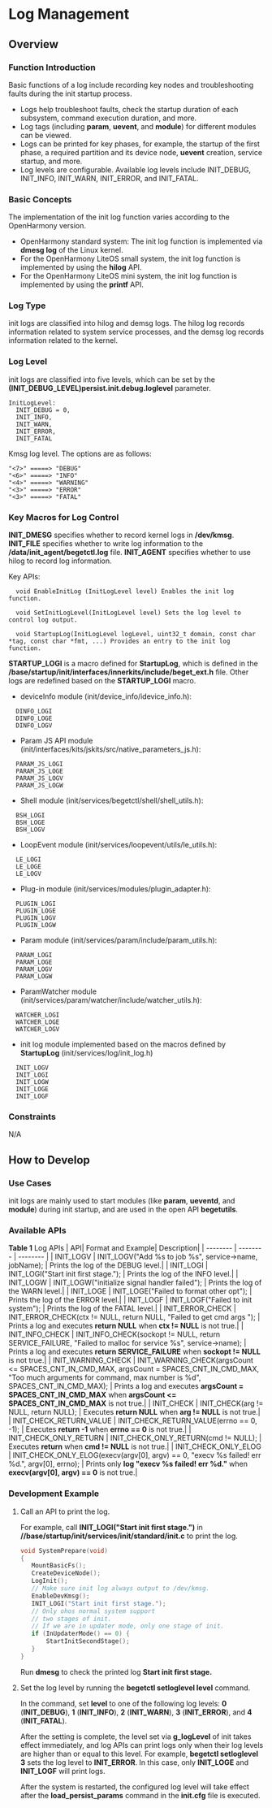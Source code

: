 # Log Management

## Overview

### Function Introduction

Basic functions of a log include recording key nodes and troubleshooting faults during the init startup process.
- Logs help troubleshoot faults, check the startup duration of each subsystem, command execution duration, and more.
- Log tags (including **param**, **uevent**, and **module**) for different modules can be viewed.
- Logs can be printed for key phases, for example, the startup of the first phase, a required partition and its device node, **uevent** creation, service startup, and more.
- Log levels are configurable. Available log levels include INIT_DEBUG, INIT_INFO, INIT_WARN, INIT_ERROR, and INIT_FATAL.

### Basic Concepts

The implementation of the init log function varies according to the OpenHarmony version.
- OpenHarmony standard system: The init log function is implemented via **dmesg log** of the Linux kernel.
- For the OpenHarmony LiteOS small system, the init log function is implemented by using the **hilog** API.
- For the OpenHarmony LiteOS mini system, the init log function is implemented by using the **printf** API.

### Log Type
  init logs are classified into hilog and demsg logs. The hilog log records information related to system service processes, and the demsg log records information related to the kernel.
### Log Level
  init logs are classified into five levels, which can be set by the **(INIT_DEBUG_LEVEL)persist.init.debug.loglevel** parameter.

  ```
  InitLogLevel:
    INIT_DEBUG = 0,
    INIT_INFO,
    INIT_WARN,
    INIT_ERROR,
    INIT_FATAL
  ```

  Kmsg log level. The options are as follows:

  ```
  "<7>" =====> "DEBUG"
  "<6>" =====> "INFO"
  "<4>" =====> "WARNING"
  "<3>" =====> "ERROR"
  "<3>" =====> "FATAL"
  ```
### Key Macros for Log Control
  **INIT_DMESG** specifies whether to record kernel logs in **/dev/kmsg**.
  **INIT_FILE** specifies whether to write log information to the **/data/init_agent/begetctl.log** file.
  **INIT_AGENT** specifies whether to use hilog to record log information.

  Key APIs:
  ```
    void EnableInitLog (InitLogLevel level) Enables the init log function.
  
    void SetInitLogLevel(InitLogLevel level) Sets the log level to control log output.

    void StartupLog(InitLogLevel logLevel, uint32_t domain, const char *tag, const char *fmt, ...) Provides an entry to the init log function.
  ```
  **STARTUP_LOGI** is a macro defined for **StartupLog**, which is defined in the **/base/startup/init/interfaces/innerkits/include/beget_ext.h** file. Other logs are redefined based on the **STARTUP_LOGI** macro.

  - deviceInfo module (init/device_info/idevice_info.h):
  ```
    DINFO_LOGI
    DINFO_LOGE
    DINFO_LOGV
  ```
  - Param JS API module (init/interfaces/kits/jskits/src/native_parameters_js.h):
  ```
    PARAM_JS_LOGI
    PARAM_JS_LOGE
    PARAM_JS_LOGV
    PARAM_JS_LOGW
  ```
  - Shell module (init/services/begetctl/shell/shell_utils.h):
  ```
    BSH_LOGI
    BSH_LOGE
    BSH_LOGV
  ```
  - LoopEvent module (init/services/loopevent/utils/le_utils.h):
  ```
    LE_LOGI
    LE_LOGE
    LE_LOGV
  ```
  - Plug-in module (init/services/modules/plugin_adapter.h):
  ```
    PLUGIN_LOGI
    PLUGIN_LOGE
    PLUGIN_LOGV
    PLUGIN_LOGW
  ```
  - Param module (init/services/param/include/param_utils.h):
  ```
    PARAM_LOGI
    PARAM_LOGE
    PARAM_LOGV
    PARAM_LOGW
  ```
  - ParamWatcher module (init/services/param/watcher/include/watcher_utils.h):
  ```
    WATCHER_LOGI
    WATCHER_LOGE
    WATCHER_LOGV
  ```
  - init log module implemented based on the macros defined by **StartupLog** (init/services/log/init_log.h)
  ```
    INIT_LOGV
    INIT_LOGI
    INIT_LOGW
    INIT_LOGE
    INIT_LOGF
  ```

### Constraints
N/A

## How to Develop
### Use Cases
init logs are mainly used to start modules (like **param**, **ueventd**, and **module**) during init startup, and are used in the open API **begetutils**.

### Available APIs

**Table 1** Log APIs
   | API| Format and Example| Description|
   | -------- | -------- | -------- |
   | INIT_LOGV | INIT_LOGV("Add %s to job %s", service->name, jobName); | Prints the log of the DEBUG level.|
   | INIT_LOGI | INIT_LOGI("Start init first stage."); | Prints the log of the INFO level.|
   | INIT_LOGW | INIT_LOGW("initialize signal handler failed"); | Prints the log of the WARN level.|
   | INIT_LOGE | INIT_LOGE("Failed to format other opt"); | Prints the log of the ERROR level.|
   | INIT_LOGF | INIT_LOGF("Failed to init system"); | Prints the log of the FATAL level.|
   | INIT_ERROR_CHECK | INIT_ERROR_CHECK(ctx != NULL, return NULL, "Failed to get cmd args "); | Prints a log and executes **return NULL** when **ctx != NULL** is not true.|
   | INIT_INFO_CHECK | INIT_INFO_CHECK(sockopt != NULL, return SERVICE_FAILURE, "Failed to malloc for service %s", service->name); | Prints a log and executes **return SERVICE_FAILURE** when **sockopt != NULL** is not true.|
   | INIT_WARNING_CHECK | INIT_WARNING_CHECK(argsCount <= SPACES_CNT_IN_CMD_MAX, argsCount = SPACES_CNT_IN_CMD_MAX, "Too much arguments for command, max number is %d", SPACES_CNT_IN_CMD_MAX); | Prints a log and executes **argsCount = SPACES_CNT_IN_CMD_MAX** when **argsCount <= SPACES_CNT_IN_CMD_MAX** is not true.|
   | INIT_CHECK | INIT_CHECK(arg != NULL, return NULL); | Executes **return NULL** when **arg != NULL** is not true.|
   | INIT_CHECK_RETURN_VALUE | INIT_CHECK_RETURN_VALUE(errno == 0, -1); | Executes **return -1** when **errno == 0** is not true.|
   | INIT_CHECK_ONLY_RETURN | INIT_CHECK_ONLY_RETURN(cmd != NULL); | Executes **return** when **cmd != NULL** is not true.|
   | INIT_CHECK_ONLY_ELOG | INIT_CHECK_ONLY_ELOG(execv(argv[0], argv) == 0, "execv %s failed! err %d.", argv[0], errno); | Prints only **log "execv %s failed! err %d."** when **execv(argv[0], argv) == 0** is not true.|

### Development Example

   1. Call an API to print the log.

      For example, call **INIT_LOGI("Start init first stage.")** in **//base/startup/init/services/init/standard/init.c** to print the log.
       ```c
       void SystemPrepare(void)
       {
          MountBasicFs();
          CreateDeviceNode();
          LogInit();
          // Make sure init log always output to /dev/kmsg.
          EnableDevKmsg();
          INIT_LOGI("Start init first stage.");
          // Only ohos normal system support
          // two stages of init.
          // If we are in updater mode, only one stage of init.
          if (InUpdaterMode() == 0) {
              StartInitSecondStage();
          }
       }
       ```
      Run **dmesg** to check the printed log **Start init first stage.**

  2. Set the log level by running the **begetctl setloglevel level** command.

     In the command, set **level** to one of the following log levels: **0** (**INIT_DEBUG**), **1** (**INIT_INFO**), **2** (**INIT_WARN**), **3** (**INIT_ERROR**), and **4** (**INIT_FATAL**).
  
     After the setting is complete, the level set via **g_logLevel** of init takes effect immediately, and log APIs can print logs only when their log levels are higher than or equal to this level. For example, **begetctl setloglevel 3** sets the log level to **INIT_ERROR**. In this case, only **INIT_LOGE** and **INIT_LOGF** will print logs.

     After the system is restarted, the configured log level will take effect after the **load_persist_params** command in the **init.cfg** file is executed.
   
